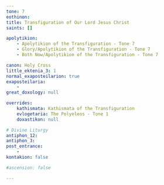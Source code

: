 ```yaml
---
tone: 7
eothinon: 
title: Transfiguration of Our Lord Jesus Christ
saints: []

apolytikion:
    - Apolytikion of the Transfiguration - Tone 7
    - Glory/Apolytikion of the Transfiguration - Tone 7
    - Both Now/Apolytikion of the Transfiguration - Tone 7

canon: Holy Cross
little_ektenia_3: 1
normal_exaposteilarion: true
exaposteilaria:
    - 
great_doxology: null

overrides:
    kathismata: Kathismata of the Transfiguration
    evlogetaria: The Polyeleos - Tone 1
    doxastikon: null

# Divine Liturgy
antiphon_12: 
antiphon_3: 
post_entrance:
    -
kontakion: false

#ascension: false

---
```



